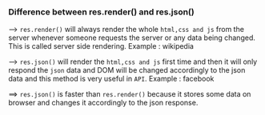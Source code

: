 ### Difference between res.render() and res.json()

--> `res.render()` will always render the whole `html,css and js` from the server whenever someone requests the server or any data being changed. This is called server side rendering. Example : wikipedia

--> `res.json()` will render the `html,css and js` first time and then it will only respond the `json` data and DOM will be changed accordingly to the json data and this method is very useful in `API`. Example : facebook

==> `res.json()` is faster than `res.render()` because it stores some data on browser and changes it accordingly to the json response.



